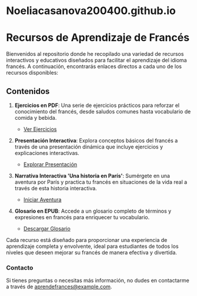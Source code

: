 # Noeliacasanova200400.github.io
# Recursos de Aprendizaje de Francés

Bienvenidos al repositorio donde he recopilado una variedad de recursos interactivos y educativos diseñados para facilitar el aprendizaje del idioma francés. A continuación, encontrarás enlaces directos a cada uno de los recursos disponibles:

## Contenidos

1. **Ejercicios en PDF**: Una serie de ejercicios prácticos para reforzar el conocimiento del francés, desde saludos comunes hasta vocabulario de comida y bebida.
   - [Ver Ejercicios](https://github.com/Noeliacasanova200400/Noeliacasanova200400.github.io/blob/387be801033f080d51a62d8034c0f34775a3a0b3/ejercicios%20en%20formato%20pdf.pdf)
   
2. **Presentación Interactiva**: Explora conceptos básicos del francés a través de una presentación dinámica que incluye ejercicios y explicaciones interactivas.
   - [Explorar Presentación](https://github.com/Noeliacasanova200400/Noeliacasanova200400.github.io/blob/90775b6e7142454ca5868e44c1f3ab93237df0d4/Presentaci%C3%B3n%20interactiva-%20Noelia%20Casanova%20Castro%20(2).html)

3. **Narrativa Interactiva 'Una historia en París'**: Sumérgete en una aventura por París y practica tu francés en situaciones de la vida real a través de esta historia interactiva.
   - [Iniciar Aventura](link-a-una-historia-en-paris)

4. **Glosario en EPUB**: Accede a un glosario completo de términos y expresiones en francés para enriquecer tu vocabulario.
   - [Descargar Glosario](link-a-glosario)

Cada recurso está diseñado para proporcionar una experiencia de aprendizaje completa y envolvente, ideal para estudiantes de todos los niveles que deseen mejorar su francés de manera efectiva y divertida.

### Contacto

Si tienes preguntas o necesitas más información, no dudes en contactarme a través de [aprendefrances@example.com](mailto:aprendefrances@example.com).
